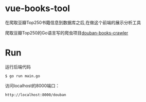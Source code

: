 # vue-books-tool  
在爬取豆瓣Top250书籍信息到数据库之后,在做这个前端的展示分析工具  

爬取豆瓣Top250的Go语言写的爬虫项目[douban-books-crawler](https://github.com/fenghaojiang/douban-books-crawler)  

  
# Run
运行后端代码

```shell
$ go run main.go
```

访问localhost的8000端口：
```shell
http://localhost:8000/douban
```  


